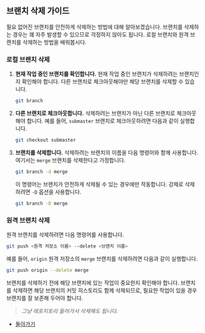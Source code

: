 ## **브랜치 삭제 가이드**
필요 없어진 브랜치를 안전하게 삭제하는 방법에 대해 알아보겠습니다. 브랜치를 삭제하는 경우는 꽤 자주 발생할 수 있으므로 걱정하지 않아도 됩니다. 로컬 브랜치와 원격 브랜치를 삭제하는 방법을 배워봅시다.

### 로컬 브랜치 삭제

1. **현재 작업 중인 브랜치를 확인합니다.**
   현재 작업 중인 브랜치가 삭제하려는 브랜치인지 확인해야 합니다. 다른 브랜치로 체크아웃해야만 해당 브랜치를 삭제할 수 있습니다.

   ```bash
   git branch
   ```

2. **다른 브랜치로 체크아웃합니다.**
   삭제하려는 브랜치가 아닌 다른 브랜치로 체크아웃해야 합니다. 예를 들어, `submaster` 브랜치로 체크아웃하려면 다음과 같이 실행합니다.

   ```bash
   git checkout submaster
   ```

3. **브랜치를 삭제합니다.**
   삭제하려는 브랜치의 이름을 다음 명령어와 함께 사용합니다. 여기서는 `merge` 브랜치를 삭제한다고 가정합니다.

   ```bash
   git branch -d merge
   ```

   이 명령어는 브랜치가 안전하게 삭제될 수 있는 경우에만 작동합니다. 강제로 삭제하려면 `-D` 옵션을 사용합니다.

   ```bash
   git branch -D merge
   ```

### 원격 브랜치 삭제

원격 브랜치를 삭제하려면 다음 명령어를 사용합니다.  

    
```bash
git push <원격 저장소 이름> --delete <브랜치 이름>
```

예를 들어, `origin` 원격 저장소의 `merge` 브랜치를 삭제하려면 다음과 같이 실행합니다.

```bash
git push origin --delete merge
```

브랜치를 삭제하기 전에 해당 브랜치에 있는 작업이 중요한지 확인해야 합니다.
브랜치를 삭제하면 해당 브랜치의 커밋 히스토리도 함께 삭제되므로, 필요한 작업이 있을 경우 브랜치를 잘 보존해 두어야 합니다.
> *그냥 레포지토리 들어가서 삭제해도 됩니다.*


 * [돌아가기](../README.md) 